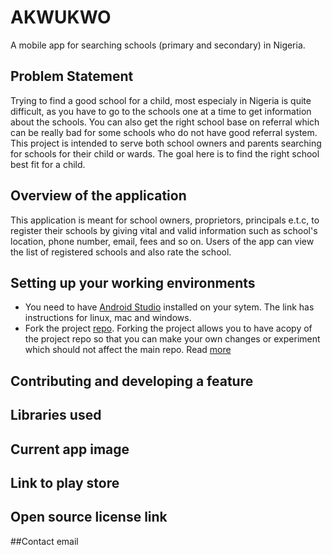 # AKWUKWO

A mobile app for searching schools (primary and secondary) in Nigeria. 

## Problem Statement

Trying to find a good school for a child, most especialy in Nigeria is quite difficult, as you have to go to the schools one at a time to get information about the schools. You can also get the right school base on referral which can be really bad for some schools who do not have good referral system. This project is intended to serve both school owners and parents searching for schools for their child or wards. The goal here is to find the right school best fit for a  child.

## Overview of the application

This application is meant for school owners, proprietors, principals e.t.c, to register their schools by giving vital and valid information such as school's location, phone number, email, fees and so on. Users of the app can view the list of registered schools and also rate the school.

## Setting up your working environments

+ You need to have [Android Studio](https://developer.android.com/studio/install.html) installed on your sytem. The link has instructions for linux, mac and windows.
+ Fork the project [repo](https://github.com/andela-borazulume/Akwukwo). Forking the project allows you to have acopy of the project repo so that you can make your own changes or experiment which should not affect the main repo. Read [more](https://help.github.com/articles/fork-a-repo/)


## Contributing and developing a feature

## Libraries used
## Current app image
## Link to play store
## Open source license link
##Contact email
